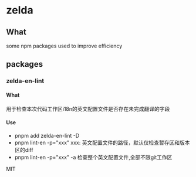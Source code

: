 # zelda

## What

some npm packages used to improve efficiency


## packages

### zelda-en-lint

#### What

用于检查本次代码工作区i18n的英文配置文件是否存在未完成翻译的字段

#### Use

- pnpm add zelda-en-lint -D
- pnpm lint-en -p="xxx" xxx: 英文配置文件的路径，默认仅检查暂存区和版本区的diff
- pnpm lint-en -p="xxx" -a 检查整个英文配置文件,全部不限git工作区

MIT
